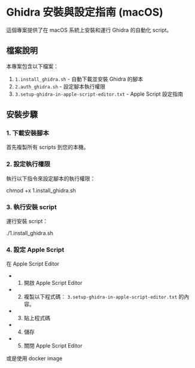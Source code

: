 # Ghidra 安裝與設定指南 (macOS)

這個專案提供了在 macOS 系統上安裝和運行 Ghidra 的自動化 script。

## 檔案說明

本專案包含以下檔案：

1. `1.install_ghidra.sh` - 自動下載並安裝 Ghidra 的腳本
2. `2.auth_ghidra.sh` - 設定腳本執行權限
3. `3.setup-ghidra-in-apple-script-editor.txt` - Apple Script 設定指南

## 安裝步驟

### 1. 下載安裝腳本

首先複製所有 scripts 到您的本機。

### 2. 設定執行權限

執行以下指令來設定腳本的執行權限：

chmod +x 1.install_ghidra.sh

### 3. 執行安裝 script

運行安裝 script：

./1.install_ghidra.sh

### 4. 設定 Apple Script

在 Apple Script Editor

- 1.  開啟 Apple Script Editor
- 2.  複製以下程式碼： `3.setup-ghidra-in-apple-script-editor.txt` 的內容。
- 3.  貼上程式碼
- 4.  儲存
- 5.  關閉 Apple Script Editor

或是使用 docker image

